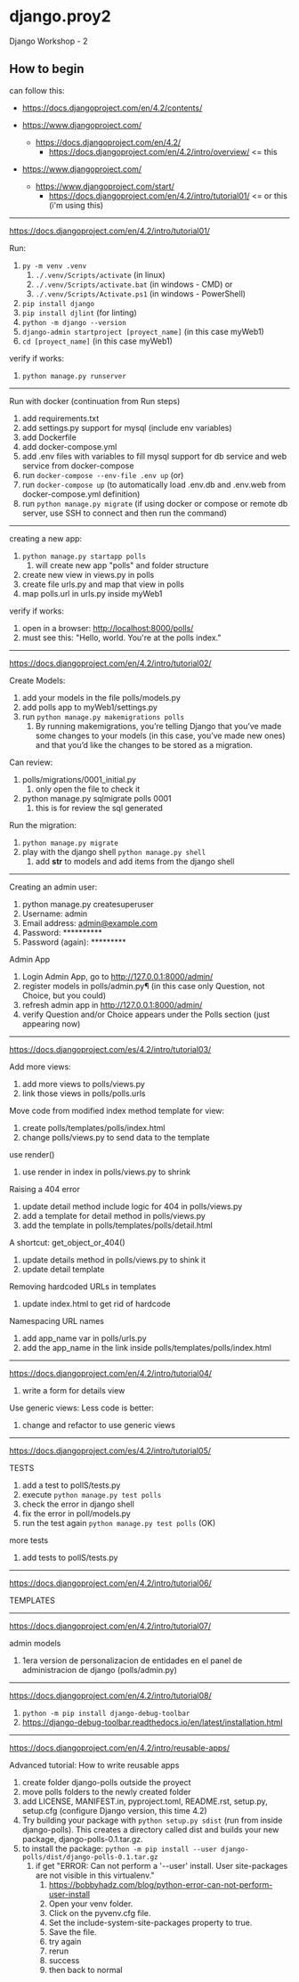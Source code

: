 # django.proy2

Django Workshop - 2

## How to begin

can follow this:

- <https://docs.djangoproject.com/en/4.2/contents/>

- <https://www.djangoproject.com/>
  - <https://docs.djangoproject.com/en/4.2/>
    - <https://docs.djangoproject.com/en/4.2/intro/overview/> <= this

- <https://www.djangoproject.com/>
  - <https://www.djangoproject.com/start/>
    - <https://docs.djangoproject.com/en/4.2/intro/tutorial01/> <= or this (i'm using this)

---
<https://docs.djangoproject.com/en/4.2/intro/tutorial01/>

Run:

1. `py -m venv .venv`
    1. `./.venv/Scripts/activate` (in linux)
    1. `./.venv/Scripts/activate.bat` (in windows - CMD) or
    1. `./.venv/Scripts/Activate.ps1` (in windows - PowerShell)
1. `pip install django`
1. `pip install djlint` (for linting)
1. `python -m django --version`
1. `django-admin startproject [proyect_name]` (in this case myWeb1)
1. `cd [proyect_name]` (in this case myWeb1)

verify if works:

1. `python manage.py runserver`

---
Run with docker (continuation from Run steps)

1. add requirements.txt
1. add settings.py support for mysql (include env variables)
1. add Dockerfile
1. add docker-compose.yml
1. add .env files with variables to fill mysql support for db service and web service from docker-compose
1. run `docker-compose --env-file .env up` (or)
1. run `docker-compose up` (to automatically load .env.db and .env.web from docker-compose.yml definition)
1. run `python manage.py migrate` (if using docker or compose or remote db server, use SSH to connect and then run the command)

---
creating a new app:

1. `python manage.py startapp polls`
    1. will create new app "polls" and folder structure
1. create new view in views.py in polls
1. create file urls.py and map that view in polls
1. map polls.url in urls.py inside myWeb1

verify if works:

1. open in a browser: <http://localhost:8000/polls/>
1. must see this: "Hello, world. You're at the polls index."

---

<https://docs.djangoproject.com/en/4.2/intro/tutorial02/>

Create Models:

1. add your models in the file polls/models.py
1. add polls app to myWeb1/settings.py
1. run `python manage.py makemigrations polls`
    1. By running makemigrations, you’re telling Django that you’ve made some changes to your models (in this case, you’ve made new ones) and that you’d like the changes to be stored as a migration.

Can review:

1. polls/migrations/0001_initial.py
    1. only open the file to check it
1. python manage.py sqlmigrate polls 0001
    1. this is for review the sql generated

Run the migration:

1. `python manage.py migrate`
1. play with the django shell `python manage.py shell`
    1. add __str__ to models and add items from the django shell

---

Creating an admin user:

1. python manage.py createsuperuser
1. Username: admin
1. Email address: <admin@example.com>
1. Password: **********
1. Password (again): *********

Admin App

1. Login Admin App, go to <http://127.0.0.1:8000/admin/>
1. register models in polls/admin.py¶ (in this case only Question, not Choice, but you could)
1. refresh admin app in <http://127.0.0.1:8000/admin/>
1. verify Question and/or Choice appears under the Polls section (just appearing now)

---

<https://docs.djangoproject.com/es/4.2/intro/tutorial03/>

Add more views:

1. add more views to polls/views.py
1. link those views in polls/polls.urls

Move code from modified index method template for view:

1. create polls/templates/polls/index.html
1. change polls/views.py to send data to the template

use render()

1. use render in index in polls/views.py to shrink

Raising a 404 error

1. update detail method include logic for 404 in polls/views.py
1. add a template for detail method in polls/views.py
1. add the template in polls/templates/polls/detail.html

A shortcut: get_object_or_404()

1. update details method in polls/views.py to shink it
1. update detail template

Removing hardcoded URLs in templates

1. update index.html to get rid of hardcode

Namespacing URL names

1. add app_name var in polls/urls.py
1. add the app_name in the link inside polls/templates/polls/index.html

---

<https://docs.djangoproject.com/en/4.2/intro/tutorial04/>

1. write a form for details view

Use generic views: Less code is better:

1. change and refactor to use generic views

---

<https://docs.djangoproject.com/es/4.2/intro/tutorial05/>

TESTS

1. add a test to pollS/tests.py
1. execute `python manage.py test polls`
1. check the error in django shell
1. fix the error in poll/models.py
1. run the test again `python manage.py test polls` (OK)

more tests

1. add tests to pollS/tests.py

---

<https://docs.djangoproject.com/en/4.2/intro/tutorial06/>

TEMPLATES

---

<https://docs.djangoproject.com/en/4.2/intro/tutorial07/>

admin models

1. 1era version de personalizacion de entidades en el panel de administracion de django (polls/admin.py)

---

<https://docs.djangoproject.com/en/4.2/intro/tutorial08/>

1. `python -m pip install django-debug-toolbar`
1. <https://django-debug-toolbar.readthedocs.io/en/latest/installation.html>

---

<https://docs.djangoproject.com/en/4.2/intro/reusable-apps/>

Advanced tutorial: How to write reusable apps

1. create folder django-polls outside the proyect
1. move polls folders to the newly created folder
1. add LICENSE, MANIFEST.in, pyproject.toml, README.rst, setup.py, setup.cfg (configure Django version, this time 4.2)
1. Try building your package with `python setup.py sdist` (run from inside django-polls). This creates a directory called dist and builds your new package, django-polls-0.1.tar.gz.
1. to install the package: `python -m pip install --user django-polls/dist/django-polls-0.1.tar.gz`
    1. if get "ERROR: Can not perform a '--user' install. User site-packages are not visible in this virtualenv."
        1. <https://bobbyhadz.com/blog/python-error-can-not-perform-user-install>
        1. Open your venv folder.
        1. Click on the pyvenv.cfg file.
        1. Set the include-system-site-packages property to true.
        1. Save the file.
        1. try again
        1. rerun
        1. success
        1. then back to normal
